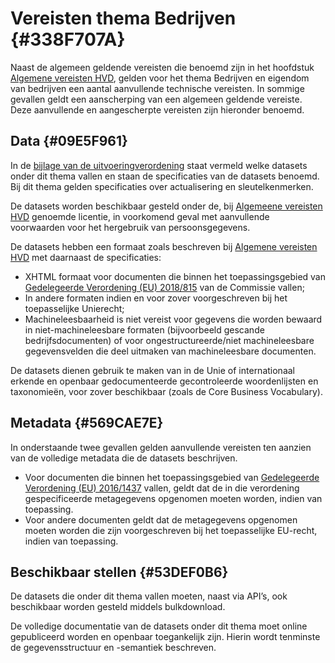 # Vereisten thema Bedrijven {#338F707A}

Naast de algemeen geldende vereisten die benoemd zijn in het hoofdstuk <a href='#207C051B'>Algemene vereisten HVD</a>, gelden voor het thema Bedrijven en eigendom van bedrijven een aantal aanvullende technische vereisten. In sommige gevallen geldt een aanscherping van een algemeen geldende vereiste. Deze aanvullende en aangescherpte vereisten zijn hieronder benoemd.<br/>

## Data {#09E5F961}

In de <a href='https://eur-lex.europa.eu/legal-content/NL/TXT/HTML/?uri=CELEX:32023R0138#d1e32-48-1' target='_blank'>bijlage van de uitvoeringverordening</a> staat vermeld welke datasets onder dit thema vallen en staan de specificaties van de datasets benoemd. Bij dit thema gelden specificaties over actualisering en sleutelkenmerken.<br/>

De datasets worden beschikbaar gesteld onder de, bij <a href='#0A0CAE2E'>Algemeene vereisten HVD</a> genoemde licentie, in voorkomend geval met aanvullende voorwaarden voor het hergebruik van persoonsgegevens.<br/>

De datasets hebben een formaat zoals beschreven bij <a href='#120E3368'>Algemene vereisten HVD</a> met daarnaast de specificaties: <br/>
<ul><li>XHTML formaat voor documenten die binnen het toepassingsgebied van <a href='https://eur-lex.europa.eu/legal-content/NL/TXT/HTML/?uri=CELEX:32019R0815' target='_blank'>Gedelegeerde Verordening (EU) 2018/815</a> van de Commissie vallen;</li>
<li>In andere formaten indien en voor zover voorgeschreven bij het toepasselijke Unierecht;</li>
<li>Machineleesbaarheid is niet vereist voor gegevens die worden bewaard in niet-machineleesbare formaten (bijvoorbeeld gescande bedrijfsdocumenten) of voor ongestructureerde/niet machineleesbare gegevensvelden die deel uitmaken van machineleesbare documenten.</li>
</ul>

De datasets dienen gebruik te maken van in de Unie of internationaal erkende en openbaar gedocumenteerde gecontroleerde woordenlijsten en taxonomieën, voor zover beschikbaar (zoals de Core Business Vocabulary).

## Metadata {#569CAE7E}

In onderstaande twee gevallen gelden aanvullende vereisten ten aanzien van de volledige metadata die de datasets beschrijven.<br/>
<ul><li>Voor documenten die binnen het toepassingsgebied van <a href='https://eur-lex.europa.eu/legal-content/NL/TXT/HTML/?uri=CELEX:32016R1437' target='_blank'>Gedelegeerde Verordening (EU) 2016/1437</a> vallen, geldt dat de in die verordening gespecificeerde metagegevens opgenomen moeten worden, indien van toepassing.</li>
<li>Voor andere documenten geldt dat de metagegevens opgenomen moeten worden die zijn voorgeschreven bij het toepasselijke EU-recht, indien van toepassing. </li>
</ul>

## Beschikbaar stellen {#53DEF0B6}

De datasets die onder dit thema vallen moeten, naast via API’s, ook beschikbaar worden gesteld middels bulkdownload.<br/>

De volledige documentatie van de datasets onder dit thema moet online gepubliceerd worden en openbaar toegankelijk zijn. Hierin wordt tenminste de gegevensstructuur en -semantiek beschreven.

